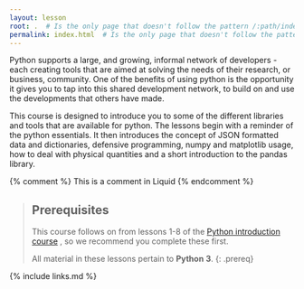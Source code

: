 ```yaml
---
layout: lesson
root: .  # Is the only page that doesn't follow the pattern /:path/index.html
permalink: index.html  # Is the only page that doesn't follow the pattern /:path/index.html
---
```


Python supports a large, and growing, informal network of developers - each creating tools that are aimed at solving the needs of their research, or business, community. One of the benefits of using python is the opportunity it gives you to tap into this shared development network, to build on and use the developments that others have made.

This course is designed to introduce you to some of the different libraries and tools that are available for python. The lessons begin with a reminder of the python essentials. It then introduces the concept of JSON formatted data and dictionaries, defensive programming, numpy and matplotlib usage, how to deal with physical quantities and a short introduction to the pandas library.

<!-- this is an html comment -->

{% comment %} This is a comment in Liquid {% endcomment %}

> ## Prerequisites
>
> This course follows on from lessons 1-8 of the
> [Python introduction course](https://swcarpentry.github.io/python-novice-inflammation/)
> , so we recommend you complete these first.
>
> All material in these lessons pertain to **Python** **3**.
{: .prereq}

{% include links.md %}
